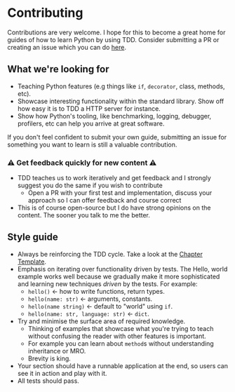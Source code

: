 # Contributing

Contributions are very welcome. I hope for this to become a great home for guides of how to learn Python by using TDD. Consider submitting a PR or creating an issue which you can do [here](https://github.com/py-bootcamp/learn-python-with-tdd/issues).

## What we're looking for

* Teaching Python features \(e.g things like `if`, `decorator`, class, methods, etc\).
* Showcase interesting functionality within the standard library. Show off how easy it is to TDD a HTTP server for instance.
* Show how Python's tooling, like benchmarking, logging, debugger, profilers, etc can help you arrive at great software.

If you don't feel confident to submit your own guide, submitting an issue for something you want to learn is still a valuable contribution.

### ⚠️ Get feedback quickly for new content ⚠️

- TDD teaches us to work iteratively and get feedback and I strongly suggest you do the same if you wish to contribute
    - Open a PR with your first test and implementation, discuss your approach so I can offer feedback and course correct
- This is of course open-source but I do have strong opinions on the content. The sooner you talk to me the better.

## Style guide

* Always be reinforcing the TDD cycle. Take a look at the [Chapter Template](template.md).
* Emphasis on iterating over functionality driven by tests. The Hello, world example works well because we gradually make it more sophisticated and learning new techniques _driven_ by the tests. For example:
  * `hello()` &lt;- how to write functions, return types.
  * `hello(name: str)` &lt;- arguments, constants.
  * `hello(name string)` &lt;- default to "world" using `if`.
  * `hello(name: str, language: str)` &lt;- `dict`.
* Try and minimise the surface area of required knowledge.
  * Thinking of examples that showcase what you're trying to teach without confusing the reader with other features is important.
  * For example you can learn about `method`s without understanding inheritance or MRO.
  * Brevity is king.
* Your section should have a runnable application at the end, so users can see it in action and play with it.
* All tests should pass.
